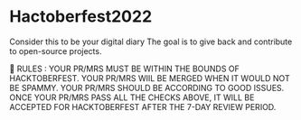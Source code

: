 # Hactoberfest2022
Consider this to be your digital diary
The goal is to give back and contribute to open-source projects.

🛑 RULES : 
YOUR PR/MRS MUST BE WITHIN THE BOUNDS OF HACKTOBERFEST.
YOUR PR/MRS WIIL BE MERGED WHEN IT WOULD NOT BE SPAMMY.
YOUR PR/MRS SHOULD BE ACCORDING TO GOOD ISSUES.
ONCE YOUR PR/MRS PASS ALL THE CHECKS ABOVE, IT WILL BE ACCEPTED FOR HACKTOBERFEST AFTER THE 7-DAY REVIEW PERIOD.
